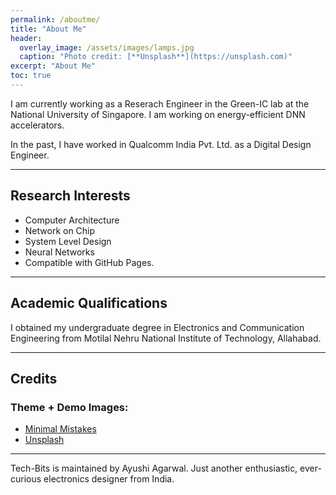 ```yaml
---
permalink: /aboutme/
title: "About Me"
header:
  overlay_image: /assets/images/lamps.jpg
  caption: "Photo credit: [**Unsplash**](https://unsplash.com)"
excerpt: "About Me"
toc: true
---
```


I am currently working as a Reserach Engineer in the Green-IC lab at the National University of Singapore. I am working on energy-efficient DNN accelerators. 

In the past, I have worked in Qualcomm India Pvt. Ltd. as a Digital Design Engineer. 















---

## Research Interests

- Computer Architecture
- Network on Chip
- System Level Design
- Neural Networks
- Compatible with GitHub Pages.

-------

## Academic Qualifications

I obtained my undergraduate degree in Electronics and Communication Engineering from Motilal Nehru National Institute of Technology, Allahabad. 

---

## Credits
### Theme + Demo Images:
- [Minimal Mistakes](https://mmistakes.github.io/minimal-mistakes/)
- [Unsplash](https://unsplash.com/)


---

Tech-Bits is maintained by Ayushi Agarwal. Just another enthusiastic, ever-curious electronics designer from India.
